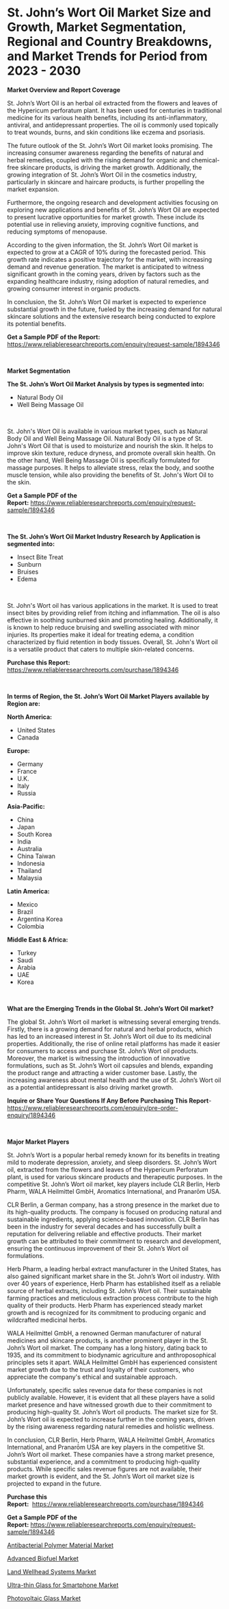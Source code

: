 <p><h1>St. John’s Wort Oil Market Size and Growth, Market Segmentation, Regional and Country Breakdowns, and Market Trends for Period from 2023 -  2030</h1></p><p><strong>Market Overview and Report Coverage</strong></p>
<p><p>St. John’s Wort Oil is an herbal oil extracted from the flowers and leaves of the Hypericum perforatum plant. It has been used for centuries in traditional medicine for its various health benefits, including its anti-inflammatory, antiviral, and antidepressant properties. The oil is commonly used topically to treat wounds, burns, and skin conditions like eczema and psoriasis.</p><p>The future outlook of the St. John’s Wort Oil market looks promising. The increasing consumer awareness regarding the benefits of natural and herbal remedies, coupled with the rising demand for organic and chemical-free skincare products, is driving the market growth. Additionally, the growing integration of St. John’s Wort Oil in the cosmetics industry, particularly in skincare and haircare products, is further propelling the market expansion.</p><p>Furthermore, the ongoing research and development activities focusing on exploring new applications and benefits of St. John’s Wort Oil are expected to present lucrative opportunities for market growth. These include its potential use in relieving anxiety, improving cognitive functions, and reducing symptoms of menopause.</p><p>According to the given information, the St. John’s Wort Oil market is expected to grow at a CAGR of 10% during the forecasted period. This growth rate indicates a positive trajectory for the market, with increasing demand and revenue generation. The market is anticipated to witness significant growth in the coming years, driven by factors such as the expanding healthcare industry, rising adoption of natural remedies, and growing consumer interest in organic products.</p><p>In conclusion, the St. John’s Wort Oil market is expected to experience substantial growth in the future, fueled by the increasing demand for natural skincare solutions and the extensive research being conducted to explore its potential benefits.</p></p>
<p><strong>Get a Sample PDF of the Report:</strong> <a href="https://www.reliableresearchreports.com/enquiry/request-sample/1894346">https://www.reliableresearchreports.com/enquiry/request-sample/1894346</a></p>
<p>&nbsp;</p>
<p><strong>Market Segmentation</strong></p>
<p><strong>The St. John’s Wort Oil Market Analysis by types is segmented into:</strong></p>
<p><ul><li>Natural Body Oil</li><li>Well Being Massage Oil</li></ul></p>
<p>&nbsp;</p>
<p><p>St. John's Wort Oil is available in various market types, such as Natural Body Oil and Well Being Massage Oil. Natural Body Oil is a type of St. John's Wort Oil that is used to moisturize and nourish the skin. It helps to improve skin texture, reduce dryness, and promote overall skin health. On the other hand, Well Being Massage Oil is specifically formulated for massage purposes. It helps to alleviate stress, relax the body, and soothe muscle tension, while also providing the benefits of St. John's Wort Oil to the skin.</p></p>
<p><strong>Get a Sample PDF of the Report:</strong>&nbsp;<a href="https://www.reliableresearchreports.com/enquiry/request-sample/1894346">https://www.reliableresearchreports.com/enquiry/request-sample/1894346</a></p>
<p>&nbsp;</p>
<p><strong>The St. John’s Wort Oil Market Industry Research by Application is segmented into:</strong></p>
<p><ul><li>Insect Bite Treat</li><li>Sunburn</li><li>Bruises</li><li>Edema</li></ul></p>
<p>&nbsp;</p>
<p><p>St. John's Wort oil has various applications in the market. It is used to treat insect bites by providing relief from itching and inflammation. The oil is also effective in soothing sunburned skin and promoting healing. Additionally, it is known to help reduce bruising and swelling associated with minor injuries. Its properties make it ideal for treating edema, a condition characterized by fluid retention in body tissues. Overall, St. John's Wort oil is a versatile product that caters to multiple skin-related concerns.</p></p>
<p><strong>Purchase this Report:</strong>&nbsp; <a href="https://www.reliableresearchreports.com/purchase/1894346">https://www.reliableresearchreports.com/purchase/1894346</a></p>
<p>&nbsp;</p>
<p><strong>In terms of Region, the St. John’s Wort Oil Market Players available by Region are:</strong></p>
<p>
    <p> <strong> North America: </strong>
        <ul>
            <li>United States</li>
            <li>Canada</li>
        </ul>
        </p> 
    <p> <strong> Europe: </strong>
        <ul>
            <li>Germany</li>
            <li>France</li>
            <li>U.K.</li>
            <li>Italy</li>
            <li>Russia</li>
        </ul>
        </p> 
    <p> <strong> Asia-Pacific: </strong>
        <ul>
            <li>China</li>
            <li>Japan</li>
            <li>South Korea</li>
            <li>India</li>
            <li>Australia</li>
            <li>China Taiwan</li>
            <li>Indonesia</li>
            <li>Thailand</li>
            <li>Malaysia</li>
        </ul>
        </p> 
    <p> <strong> Latin America: </strong>
        <ul>
            <li>Mexico</li>
            <li>Brazil</li>
            <li>Argentina Korea</li>
            <li>Colombia</li>
        </ul>
        </p> 
    <p> <strong> Middle East & Africa: </strong>
        <ul>
            <li>Turkey</li>
            <li>Saudi</li>
            <li>Arabia</li>
            <li>UAE</li>
            <li>Korea</li>
        </ul>
    </p>
    </p>
<p>&nbsp;</p>
<p><strong>What are the Emerging Trends in the Global St. John’s Wort Oil market?</strong></p>
<p><p>The global St. John’s Wort oil market is witnessing several emerging trends. Firstly, there is a growing demand for natural and herbal products, which has led to an increased interest in St. John’s Wort oil due to its medicinal properties. Additionally, the rise of online retail platforms has made it easier for consumers to access and purchase St. John’s Wort oil products. Moreover, the market is witnessing the introduction of innovative formulations, such as St. John’s Wort oil capsules and blends, expanding the product range and attracting a wider customer base. Lastly, the increasing awareness about mental health and the use of St. John’s Wort oil as a potential antidepressant is also driving market growth.</p></p>
<p><strong>Inquire or Share Your Questions If Any Before Purchasing This Report</strong>- <a href="https://www.reliableresearchreports.com/enquiry/pre-order-enquiry/1894346">https://www.reliableresearchreports.com/enquiry/pre-order-enquiry/1894346</a></p>
<p>&nbsp;</p>
<p><strong>Major Market Players</strong></p>
<p><p>St. John’s Wort is a popular herbal remedy known for its benefits in treating mild to moderate depression, anxiety, and sleep disorders. St. John’s Wort oil, extracted from the flowers and leaves of the Hypericum Perforatum plant, is used for various skincare products and therapeutic purposes. In the competitive St. John’s Wort oil market, key players include CLR Berlin, Herb Pharm, WALA Heilmittel GmbH, Aromatics International, and Pranarōm USA.</p><p>CLR Berlin, a German company, has a strong presence in the market due to its high-quality products. The company is focused on producing natural and sustainable ingredients, applying science-based innovation. CLR Berlin has been in the industry for several decades and has successfully built a reputation for delivering reliable and effective products. Their market growth can be attributed to their commitment to research and development, ensuring the continuous improvement of their St. John’s Wort oil formulations.</p><p>Herb Pharm, a leading herbal extract manufacturer in the United States, has also gained significant market share in the St. John’s Wort oil industry. With over 40 years of experience, Herb Pharm has established itself as a reliable source of herbal extracts, including St. John’s Wort oil. Their sustainable farming practices and meticulous extraction process contribute to the high quality of their products. Herb Pharm has experienced steady market growth and is recognized for its commitment to producing organic and wildcrafted medicinal herbs.</p><p>WALA Heilmittel GmbH, a renowned German manufacturer of natural medicines and skincare products, is another prominent player in the St. John’s Wort oil market. The company has a long history, dating back to 1935, and its commitment to biodynamic agriculture and anthroposophical principles sets it apart. WALA Heilmittel GmbH has experienced consistent market growth due to the trust and loyalty of their customers, who appreciate the company's ethical and sustainable approach.</p><p>Unfortunately, specific sales revenue data for these companies is not publicly available. However, it is evident that all these players have a solid market presence and have witnessed growth due to their commitment to producing high-quality St. John’s Wort oil products. The market size for St. John’s Wort oil is expected to increase further in the coming years, driven by the rising awareness regarding natural remedies and holistic wellness.</p><p>In conclusion, CLR Berlin, Herb Pharm, WALA Heilmittel GmbH, Aromatics International, and Pranarōm USA are key players in the competitive St. John’s Wort oil market. These companies have a strong market presence, substantial experience, and a commitment to producing high-quality products. While specific sales revenue figures are not available, their market growth is evident, and the St. John’s Wort oil market size is projected to expand in the future.</p></p>
<p><strong>Purchase this Report:</strong>&nbsp;&nbsp;<a href="https://www.reliableresearchreports.com/purchase/1894346">https://www.reliableresearchreports.com/purchase/1894346</a></p>
<p></p>
<p><strong>Get a Sample PDF of the Report:</strong>&nbsp;<a href="https://www.reliableresearchreports.com/enquiry/request-sample/1894346">https://www.reliableresearchreports.com/enquiry/request-sample/1894346</a></p>
<p><p><a href="https://www.linkedin.com/pulse/antibacterial-polymer-material-market-size-share-amp-trends-c5uge/">Antibacterial Polymer Material Market</a></p><p><a href="https://medium.com/@cite.teach.super/advanced-biofuel-market-trends-forecast-and-competitive-analysis-to-2030-33cecaaeae2f">Advanced Biofuel Market</a></p><p><a href="https://github.com/RoccoManning/Market-Research-Report-List-2/blob/main/land-wellhead-systems-market.md">Land Wellhead Systems Market</a></p><p><a href="https://www.linkedin.com/pulse/ultra-thin-glass-smartphone-market-challenges-opportunities-hcuee/">Ultra-thin Glass for Smartphone Market</a></p><p><a href="https://medium.com/@bulk.cream.roll/photovoltaic-glass-market-size-reveals-the-best-marketing-channels-in-global-industry-f472da1e7286">Photovoltaic Glass Market</a></p></p>